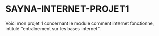 # SAYNA-INTERNET-PROJET1
Voici mon projet 1 concernant le module comment internet fonctionne, intitulé "entraînement sur les bases internet".
